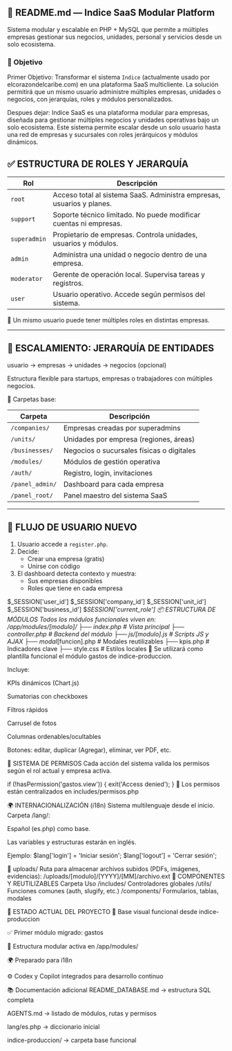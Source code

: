 ## 📘 README.md — Indice SaaS Modular Platform
Sistema modular y escalable en PHP + MySQL que permite a múltiples empresas gestionar sus negocios, unidades, personal y servicios desde un solo ecosistema.
### 🎯 Objetivo
Primer Objetivo: Transformar el sistema `Indice` (actualmente usado por elcorazondelcaribe.com) en una plataforma SaaS multicliente. La solución permitirá que un mismo usuario administre múltiples empresas, unidades o negocios, con jerarquías, roles y módulos personalizados.

Despues dejar: Indice SaaS es una plataforma modular para empresas, diseñada para gestionar múltiples negocios y unidades operativas bajo un solo ecosistema. Este sistema permite escalar desde un solo usuario hasta una red de empresas y sucursales con roles jerárquicos y módulos dinámicos.


## ✅ ESTRUCTURA DE ROLES Y JERARQUÍA

| Rol         | Descripción                                                       |
|-------------|--------------------------------------------------------------------|
| `root`       | Acceso total al sistema SaaS. Administra empresas, usuarios y planes. |
| `support`    | Soporte técnico limitado. No puede modificar cuentas ni empresas. |
| `superadmin` | Propietario de empresas. Controla unidades, usuarios y módulos.  |
| `admin`      | Administra una unidad o negocio dentro de una empresa.           |
| `moderator`  | Gerente de operación local. Supervisa tareas y registros.        |
| `user`       | Usuario operativo. Accede según permisos del sistema.            |

🔄 Un mismo usuario puede tener múltiples roles en distintas empresas.

---

## 🧱 ESCALAMIENTO: JERARQUÍA DE ENTIDADES

usuario → empresas → unidades → negocios (opcional)

Estructura flexible para startups, empresas o trabajadores con múltiples negocios.

📂 Carpetas base:

| Carpeta         | Descripción                                  |
|------------------|----------------------------------------------|
| `/companies/`     | Empresas creadas por superadmins            |
| `/units/`         | Unidades por empresa (regiones, áreas)      |
| `/businesses/`    | Negocios o sucursales físicas o digitales   |
| `/modules/`       | Módulos de gestión operativa                |
| `/auth/`          | Registro, login, invitaciones               |
| `/panel_admin/`   | Dashboard para cada empresa                 |
| `/panel_root/`    | Panel maestro del sistema SaaS              |

---

## 🚀 FLUJO DE USUARIO NUEVO

1. Usuario accede a `register.php`.
2. Decide:
   - Crear una empresa (gratis)
   - Unirse con código
3. El dashboard detecta contexto y muestra:
   - Sus empresas disponibles
   - Roles que tiene en cada empresa

$_SESSION['user_id']
$_SESSION['company_id']
$_SESSION['unit_id']
$_SESSION['business_id']
$_SESSION['current_role']
📦 ESTRUCTURA DE MÓDULOS
Todos los módulos funcionales viven en:
/app/modules/[modulo]/
├── index.php              # Vista principal
├── controller.php         # Backend del módulo
├── js/[modulo].js         # Scripts JS y AJAX
├── modal_[funcion].php    # Modales reutilizables
├── kpis.php               # Indicadores clave
├── style.css              # Estilos locales
🔁 Se utilizará como plantilla funcional el módulo gastos de indice-produccion.

Incluye:

KPIs dinámicos (Chart.js)

Sumatorias con checkboxes

Filtros rápidos

Carrusel de fotos

Columnas ordenables/ocultables

Botones: editar, duplicar (Agregar), eliminar, ver PDF, etc.

🔐 SISTEMA DE PERMISOS
Cada acción del sistema valida los permisos según el rol actual y empresa activa.

if (!hasPermission('gastos.view')) {
    exit('Access denied');
}
📍 Los permisos están centralizados en includes/permisos.php

🌍 INTERNACIONALIZACIÓN (i18n)
Sistema multilenguaje desde el inicio. Carpeta /lang/:

Español (es.php) como base.

Las variables y estructuras estarán en inglés.

Ejemplo:
$lang['login'] = 'Iniciar sesión';
$lang['logout'] = 'Cerrar sesión';

📁 uploads/
Ruta para almacenar archivos subidos (PDFs, imágenes, evidencias):
/uploads/[modulo]/[YYYY]/[MM]/archivo.ext
🔧 COMPONENTES Y REUTILIZABLES
Carpeta	Uso
/includes/	Controladores globales
/utils/	Funciones comunes (auth, slugify, etc.)
/components/	Formularios, tablas, modales

🧪 ESTADO ACTUAL DEL PROYECTO
🧱 Base visual funcional desde indice-produccion

✅ Primer módulo migrado: gastos

🧪 Estructura modular activa en /app/modules/

🌍 Preparado para i18n

⚙️ Codex y Copilot integrados para desarrollo continuo

📚 Documentación adicional
README_DATABASE.md → estructura SQL completa

AGENTS.md → listado de módulos, rutas y permisos

lang/es.php → diccionario inicial

indice-produccion/ → carpeta base funcional

